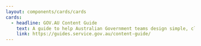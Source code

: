 ```yaml
---
layout: components/cards/cards
cards:
  - headline: GOV.AU Content Guide
    text: A guide to help Australian Government teams design simple, clear and fast content.
    link: https://guides.service.gov.au/content-guide/
---
```

